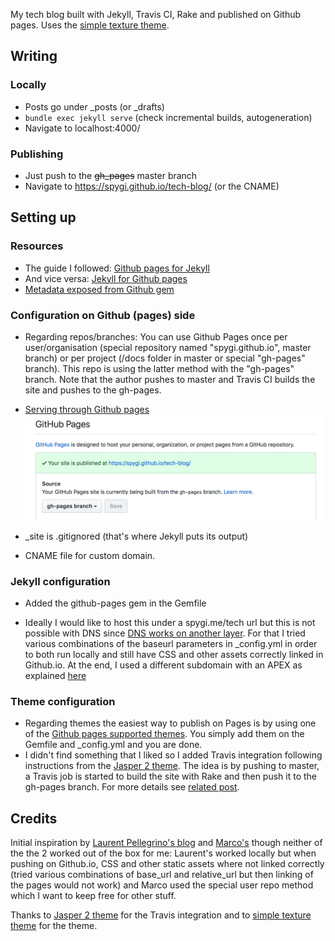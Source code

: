 My tech blog built with Jekyll, Travis CI, Rake and published on Github pages. Uses the [simple texture theme](https://github.com/yizeng/jekyll-theme-simple-texture).

## Writing
### Locally
+ Posts go under \_posts (or \_drafts)
+ `bundle exec jekyll serve` (check incremental builds, autogeneration)
+ Navigate to localhost:4000/

### Publishing
+ Just push to the ~~gh_pages~~ master branch
+ Navigate to https://spygi.github.io/tech-blog/ (or the CNAME)

## Setting up
### Resources
+ The guide I followed: [Github pages for Jekyll](https://help.github.com/articles/using-jekyll-as-a-static-site-generator-with-github-pages/)
+ And vice versa: [Jekyll for Github pages](https://jekyllrb.com/docs/github-pages/)
+ [Metadata exposed from Github gem](https://help.github.com/articles/repository-metadata-on-github-pages/#available-repository-metadata)

### Configuration on Github (pages) side
+ Regarding repos/branches: You can use Github Pages once per user/organisation (special repository named "spygi.github.io", master branch)
or per project (/docs folder in master or special "gh-pages" branch).
This repo is using the latter method with the "gh-pages" branch. Note that the author pushes to master and Travis CI builds the site and pushes to the gh-pages.

+ [Serving through Github pages](https://help.github.com/articles/configuring-a-publishing-source-for-github-pages/#default-source-settings-for-repositories-without-the-username-naming-scheme) ![Github pages setup](assets/readme/github-pages-setup.png "Github pages setup")

+ \_site is .gitignored (that's where Jekyll puts its output)

+ CNAME file for custom domain.

### Jekyll configuration
+ Added the github-pages gem in the Gemfile

+ Ideally I would like to host this under a spygi.me/tech url but this is not possible with DNS since [DNS works on another layer](https://stackoverflow.com/questions/9444055/using-dns-to-redirect-to-another-url-with-a-path). For that I tried various combinations of the baseurl parameters in \_config.yml in order to both run locally and still have CSS and other assets correctly linked in Github.io. At the end, I used a different subdomain with an APEX as explained [here](http://tech.spygi.me/devops/dns-primer-for-non-devops-people/)

### Theme configuration
+ Regarding themes the easiest way to publish on Pages is by using one of the [Github pages supported themes](https://pages.github.com/themes/). You simply add them on the Gemfile and \_config.yml and you are done.
+ I didn't find something that I liked so I added Travis integration following instructions from the [Jasper 2 theme](https://github.com/jekyller/jasper2). The idea is by pushing to master, a Travis job is started to build the site with Rake and then push it to the gh-pages branch. For more details see [related post](http://tech.spygi.me/devops/dns-primer-for-non-devops-people/devops/Travis-CI/).

## Credits
Initial inspiration by [Laurent Pellegrino's blog](http://www.pellegrino.link/) and [Marco's](http://mziccard.me/) though neither of the the 2 worked out of the box for me: Laurent's worked locally but when pushing on Github.io, CSS and other static assets where not linked correctly (tried various combinations of base_url and relative_url but then linking of the pages would not work) and Marco used the special user repo method which I want to keep free for other stuff.

Thanks to [Jasper 2 theme](https://github.com/jekyller/jasper2) for the Travis integration and to [simple texture theme](https://github.com/yizeng/jekyll-theme-simple-texture) for the theme.
